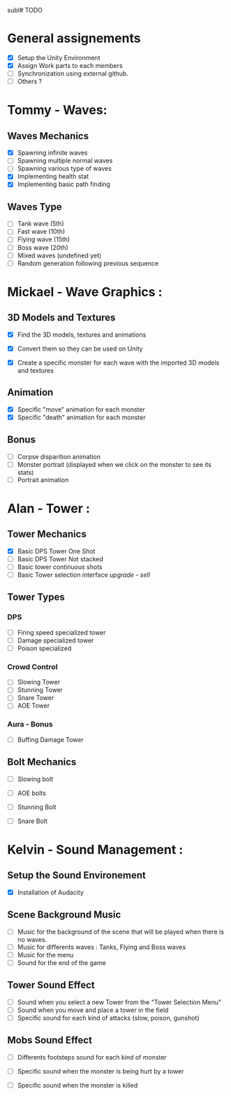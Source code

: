 subl# TODO

# General assignements
- [X] Setup the Unity Environment
- [X] Assign Work parts to each members
- [ ] Synchronization using external github.
- [ ] Others ?

# Tommy - Waves:

## Waves Mechanics
- [X] Spawning infinite waves  
- [ ] Spawning multiple normal waves 
- [ ] Spawning various type of waves  
- [X] Implementing health stat
- [X] Implementing basic path finding

## Waves Type
- [ ] Tank wave (5th)
- [ ] Fast wave (10th)
- [ ] Flying wave (15th)
- [ ] Boss wave (20th)
- [ ] Mixed waves (undefined yet)
- [ ] Random generation following previous sequence

# Mickael - Wave Graphics :

## 3D Models and Textures
- [X] Find the 3D models, textures and animations
- [X] Convert them so they can be used on Unity
- [X] Create a specific monster for each wave with the imported 3D models and textures


## Animation
- [X] Specific "move" animation for each monster
- [X] Specific "death" animation for each monster

## Bonus
- [ ] Corpse disparition animation
- [ ] Monster portrait (displayed when we click on the monster to see its stats)
- [ ] Portrait animation

# Alan - Tower :
## Tower Mechanics
- [X]  Basic DPS Tower One Shot
- [ ]  Basic DPS Tower Not stacked
- [ ]  Basic tower continuous shots
- [ ]  Basic Tower selection interface *upgrade - sell*

## Tower Types

### DPS

- [ ]  Firing speed specialized tower
- [ ]  Damage specialized tower
- [ ]  Poison specialized 

### Crowd Control

- [ ]  Slowing Tower
- [ ]  Stunning Tower
- [ ]  Snare Tower
- [ ]  AOE Tower

### Aura - Bonus

- [ ]  Buffing Damage Tower

## Bolt Mechanics
- [ ] Slowing bolt
- [ ] AOE bolts
- [ ] Stunning Bolt
- [ ] Snare Bolt


# Kelvin - Sound Management :

## Setup the Sound Environement 
- [X] Installation of Audacity

## Scene Background Music
- [ ] Music for the background of the scene that will be played when there is no waves.
- [ ] Music for differents waves : Tanks, Flying and Boss waves
- [ ] Music for the menu
- [ ] Sound for the end of the game

## Tower Sound Effect
- [ ] Sound when you select a new Tower from the "Tower Selection Menu"
- [ ] Sound when you move and place a tower in the field
- [ ] Specific sound for each kind of attacks (slow, poison, gunshot)

## Mobs Sound Effect
- [ ] Differents footsteps sound for each kind of monster
- [ ] Specific sound when the monster is being hurt by a tower
- [ ] Specific sound when the monster is killed
   
